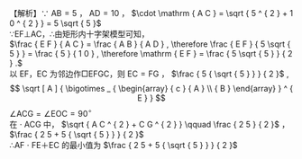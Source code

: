 【解析】∵ $\mathrm { A B } { = } 5$ ， $\mathrm { A D } { = } 1 0$ ， $\cdot \mathrm { A C } = \sqrt { 5 ^ { 2 } + 1 0 ^ { 2 } } = 5 \sqrt { 5 }$   
∵EF⊥AC，∴由矩形内十字架模型可知，  
$\frac { E F } { A C } = \frac { A B } { A D } , \therefore \frac { E F } { 5 \sqrt { 5 } } = \frac { 5 } { 1 0 } , \therefore \mathrm { E F } = \frac { 5 \sqrt { 5 } } { 2 } .$   
以 EF，EC 为邻边作□EFGC，则 $\mathrm { E C } { = } \mathrm { F G }$ ， $\frac { 5 { \sqrt { 5 } } } { 2 }$ ,
$$
\sqrt [ A ] { \bigotimes _ { \begin{array} { c } { A } \\ { B } \end{array} } ^ { E } }
$$
$\angle \mathrm { A C G } = \angle \mathrm { E O C } = 9 0 ^ { \circ }$   
在 $\cdot$ ACG 中， $\sqrt { A C ^ { 2 } + C G ^ { 2 } } \qquad \frac { 2 5 } { 2 }$ ，  
$\frac { 2 5 + 5 { \sqrt { 5 } } } { 2 }$   
∴AF $\cdot$ FE＋EC 的最小值为 $\frac { 2 5 + 5 { \sqrt { 5 } } } { 2 }$
